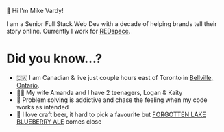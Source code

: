 👋 Hi I'm Mike Vardy!

I am a Senior Full Stack Web Dev with a decade of helping brands tell their story online. Currently I work for [REDspace](redspace.com).

# Did you know…?
- 🇨🇦 I am Canadian & live just couple hours east of Toronto in [Bellville, Ontario](https://en.wikipedia.org/wiki/Belleville,_Ontario).
- 👪🏽 My wife Amanda and I have 2 teenagers, Logan & Kaity
- 🤔 Problem solving is addictive and chase the feeling when my code works as intended
- 🍺 I love craft beer, it hard to pick a favourite but [FORGOTTEN LAKE
BLUEBERRY ALE](https://www.lowbrewco.com/forgotten-lake/) comes close